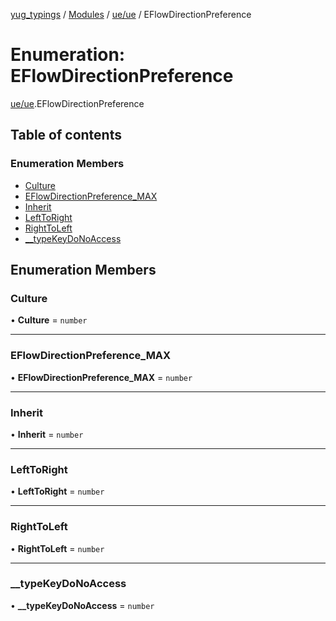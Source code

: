 [yug_typings](../README.md) / [Modules](../modules.md) / [ue/ue](../modules/ue_ue.md) / EFlowDirectionPreference

# Enumeration: EFlowDirectionPreference

[ue/ue](../modules/ue_ue.md).EFlowDirectionPreference

## Table of contents

### Enumeration Members

- [Culture](ue_ue.EFlowDirectionPreference.md#culture)
- [EFlowDirectionPreference\_MAX](ue_ue.EFlowDirectionPreference.md#eflowdirectionpreference_max)
- [Inherit](ue_ue.EFlowDirectionPreference.md#inherit)
- [LeftToRight](ue_ue.EFlowDirectionPreference.md#lefttoright)
- [RightToLeft](ue_ue.EFlowDirectionPreference.md#righttoleft)
- [\_\_typeKeyDoNoAccess](ue_ue.EFlowDirectionPreference.md#__typekeydonoaccess)

## Enumeration Members

### Culture

• **Culture** = `number`

___

### EFlowDirectionPreference\_MAX

• **EFlowDirectionPreference\_MAX** = `number`

___

### Inherit

• **Inherit** = `number`

___

### LeftToRight

• **LeftToRight** = `number`

___

### RightToLeft

• **RightToLeft** = `number`

___

### \_\_typeKeyDoNoAccess

• **\_\_typeKeyDoNoAccess** = `number`
